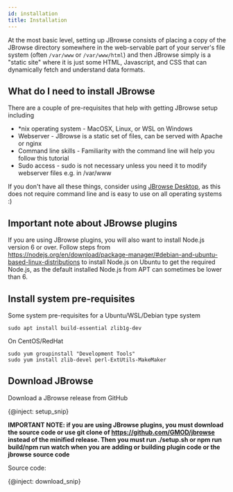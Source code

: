 ```yaml
---
id: installation
title: Installation
---
```


At the most basic level, setting up JBrowse consists of placing a copy of the JBrowse directory somewhere in the web-servable part of your server's file system (often `/var/www` or `/var/www/html`) and then JBrowse simply is a "static site" where it is just some HTML, Javascript, and CSS that can dynamically fetch and understand data formats.


## What do I need to install JBrowse

There are a couple of pre-requisites that help with getting JBrowse setup including

- *nix operating system - MacOSX, Linux, or WSL on Windows
- Webserver - JBrowse is a static set of files, can be served with Apache or nginx
- Command line skills - Familiarity with the command line will help you follow this tutorial
- Sudo access - sudo is not necessary unless you need it to modify webserver files e.g. in /var/www

If you don't have all these things, consider using [JBrowse Desktop](jbrowse_desktop.html), as this does not require command line and is easy to use on all operating systems :)


## Important note about JBrowse plugins

If you are using  JBrowse plugins, you will also want to install Node.js version 6 or over. Follow steps from https://nodejs.org/en/download/package-manager/#debian-and-ubuntu-based-linux-distributions to install Node.js on Ubuntu to get the required Node.js, as the default installed Node.js from APT can sometimes be lower than 6.


## Install system pre-requisites

Some system pre-requisites for a Ubuntu/WSL/Debian type system

    sudo apt install build-essential zlib1g-dev

On CentOS/RedHat

    sudo yum groupinstall "Development Tools"
    sudo yum install zlib-devel perl-ExtUtils-MakeMaker

## Download JBrowse


Download a JBrowse release from GitHub


{@inject: setup_snip}

**IMPORTANT NOTE: if you are using JBrowse plugins, you must download the source code or use git clone of https://github.com/GMOD/jbrowse instead of the minified release. Then you must run ./setup.sh or npm run build/npm run watch when you are adding or building plugin code or the jbrowse source code**


Source code:

 {@inject: download_snip}
